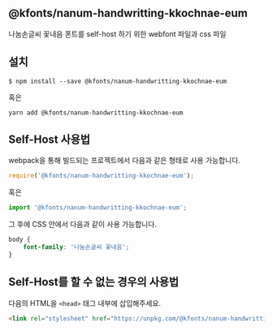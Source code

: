 
@kfonts/nanum-handwritting-kkochnae-eum
---------------------

나눔손글씨 꽃내음 폰트를 self-host 하기 위한 webfont 파일과 css 파일

설치
----

```
$ npm install --save @kfonts/nanum-handwritting-kkochnae-eum
```

혹은

```
yarn add @kfonts/nanum-handwritting-kkochnae-eum
```

Self-Host 사용법
---------------

webpack을 통해 빌드되는 프로젝트에서 다음과 같은 형태로 사용 가능합니다.

```js
require('@kfonts/nanum-handwritting-kkochnae-eum');
```

혹은

```js
import '@kfonts/nanum-handwritting-kkochnae-eum';
```

그 후에 CSS 안에서 다음과 같이 사용 가능합니다.

```css
body {
    font-family: '나눔손글씨 꽃내음';
}
```

Self-Host를 할 수 없는 경우의 사용법
--------------------------------

다음의 HTML을 `<head>` 태그 내부에 삽입해주세요.

```html
<link rel="stylesheet" href="https://unpkg.com/@kfonts/nanum-handwritting-kkochnae-eum/index.css" />
```


